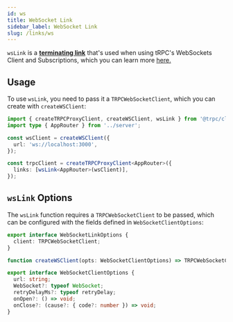 ```yaml
---
id: ws
title: WebSocket Link
sidebar_label: WebSocket Link
slug: /links/ws
---
```


`wsLink` is a [**terminating link**](./overview#the-terminating-link) that's used when using tRPC's WebSockets Client and Subscriptions, which you can learn more [here.](/docs/v10/subscriptions)

## Usage

To use `wsLink`, you need to pass it a `TRPCWebSocketClient`, which you can create with `createWSClient`:

```ts title="client/index.ts"
import { createTRPCProxyClient, createWSClient, wsLink } from '@trpc/client';
import type { AppRouter } from '../server';

const wsClient = createWSClient({
  url: 'ws://localhost:3000',
});

const trpcClient = createTRPCProxyClient<AppRouter>({
  links: [wsLink<AppRouter>(wsClient)],
});
```

## `wsLink` Options

The `wsLink` function requires a `TRPCWebSocketClient` to be passed, which can be configured with the fields defined in `WebSocketClientOptions`:

```ts
export interface WebSocketLinkOptions {
  client: TRPCWebSocketClient;
}

function createWSClient(opts: WebSocketClientOptions) => TRPCWebSocketClient

export interface WebSocketClientOptions {
  url: string;
  WebSocket?: typeof WebSocket;
  retryDelayMs?: typeof retryDelay;
  onOpen?: () => void;
  onClose?: (cause?: { code?: number }) => void;
}
```
